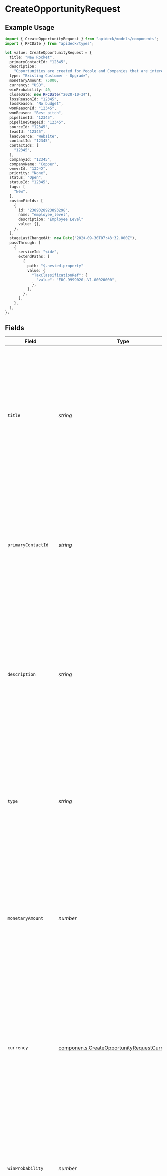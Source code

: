 # CreateOpportunityRequest

## Example Usage

```typescript
import { CreateOpportunityRequest } from "apideck/models/components";
import { RFCDate } from "apideck/types";

let value: CreateOpportunityRequest = {
  title: "New Rocket",
  primaryContactId: "12345",
  description:
    "Opportunities are created for People and Companies that are interested in buying your products or services. Create Opportunities for People and Companies to move them through one of your Pipelines.",
  type: "Existing Customer - Upgrade",
  monetaryAmount: 75000,
  currency: "USD",
  winProbability: 40,
  closeDate: new RFCDate("2020-10-30"),
  lossReasonId: "12345",
  lossReason: "No budget",
  wonReasonId: "12345",
  wonReason: "Best pitch",
  pipelineId: "12345",
  pipelineStageId: "12345",
  sourceId: "12345",
  leadId: "12345",
  leadSource: "Website",
  contactId: "12345",
  contactIds: [
    "12345",
  ],
  companyId: "12345",
  companyName: "Copper",
  ownerId: "12345",
  priority: "None",
  status: "Open",
  statusId: "12345",
  tags: [
    "New",
  ],
  customFields: [
    {
      id: "2389328923893298",
      name: "employee_level",
      description: "Employee Level",
      value: {},
    },
  ],
  stageLastChangedAt: new Date("2020-09-30T07:43:32.000Z"),
  passThrough: [
    {
      serviceId: "<id>",
      extendPaths: [
        {
          path: "$.nested.property",
          value: {
            "TaxClassificationRef": {
              "value": "EUC-99990201-V1-00020000",
            },
          },
        },
      ],
    },
  ],
};
```

## Fields

| Field                                                                                                                                                                                                                                                                                                                                                                | Type                                                                                                                                                                                                                                                                                                                                                                 | Required                                                                                                                                                                                                                                                                                                                                                             | Description                                                                                                                                                                                                                                                                                                                                                          | Example                                                                                                                                                                                                                                                                                                                                                              |
| -------------------------------------------------------------------------------------------------------------------------------------------------------------------------------------------------------------------------------------------------------------------------------------------------------------------------------------------------------------------- | -------------------------------------------------------------------------------------------------------------------------------------------------------------------------------------------------------------------------------------------------------------------------------------------------------------------------------------------------------------------- | -------------------------------------------------------------------------------------------------------------------------------------------------------------------------------------------------------------------------------------------------------------------------------------------------------------------------------------------------------------------- | -------------------------------------------------------------------------------------------------------------------------------------------------------------------------------------------------------------------------------------------------------------------------------------------------------------------------------------------------------------------- | -------------------------------------------------------------------------------------------------------------------------------------------------------------------------------------------------------------------------------------------------------------------------------------------------------------------------------------------------------------------- |
| `title`                                                                                                                                                                                                                                                                                                                                                              | *string*                                                                                                                                                                                                                                                                                                                                                             | :heavy_check_mark:                                                                                                                                                                                                                                                                                                                                                   | The title or name of the opportunity. This is a required field and should be a concise, descriptive name that clearly identifies the opportunity within the CRM system. It serves as the primary label for the opportunity, making it easily recognizable in lists and reports.                                                                                      | New Rocket                                                                                                                                                                                                                                                                                                                                                           |
| `primaryContactId`                                                                                                                                                                                                                                                                                                                                                   | *string*                                                                                                                                                                                                                                                                                                                                                             | :heavy_check_mark:                                                                                                                                                                                                                                                                                                                                                   | The unique identifier of the primary contact associated with the opportunity. This required field must be a valid string that corresponds to an existing contact in the CRM. It links the opportunity to a specific individual, facilitating communication and follow-up actions.                                                                                    | 12345                                                                                                                                                                                                                                                                                                                                                                |
| `description`                                                                                                                                                                                                                                                                                                                                                        | *string*                                                                                                                                                                                                                                                                                                                                                             | :heavy_minus_sign:                                                                                                                                                                                                                                                                                                                                                   | A description of the opportunity. This optional field allows you to provide additional context or details about the opportunity, such as its background, objectives, or any relevant notes. It helps in understanding the opportunity's scope and significance within the sales pipeline.                                                                            | Opportunities are created for People and Companies that are interested in buying your products or services. Create Opportunities for People and Companies to move them through one of your Pipelines.                                                                                                                                                                |
| `type`                                                                                                                                                                                                                                                                                                                                                               | *string*                                                                                                                                                                                                                                                                                                                                                             | :heavy_minus_sign:                                                                                                                                                                                                                                                                                                                                                   | The type of the opportunity. This optional field can be used to categorize the opportunity, such as 'New Business', 'Renewal', or 'Upsell'. It aids in organizing and filtering opportunities based on their nature or strategic importance.                                                                                                                         | Existing Customer - Upgrade                                                                                                                                                                                                                                                                                                                                          |
| `monetaryAmount`                                                                                                                                                                                                                                                                                                                                                     | *number*                                                                                                                                                                                                                                                                                                                                                             | :heavy_minus_sign:                                                                                                                                                                                                                                                                                                                                                   | The monetary value associated with the opportunity. This optional field should be a numeric value representing the potential revenue from the opportunity. It is crucial for forecasting and assessing the financial impact of the opportunity within the sales pipeline.                                                                                            | 75000                                                                                                                                                                                                                                                                                                                                                                |
| `currency`                                                                                                                                                                                                                                                                                                                                                           | [components.CreateOpportunityRequestCurrency](../../models/components/createopportunityrequestcurrency.md)                                                                                                                                                                                                                                                           | :heavy_minus_sign:                                                                                                                                                                                                                                                                                                                                                   | Specifies the currency type for the opportunity's financial transactions, following the ISO 4217 standard. This property is optional and should be provided if the opportunity involves monetary values, ensuring accurate financial tracking within the CRM.                                                                                                        | USD                                                                                                                                                                                                                                                                                                                                                                  |
| `winProbability`                                                                                                                                                                                                                                                                                                                                                     | *number*                                                                                                                                                                                                                                                                                                                                                             | :heavy_minus_sign:                                                                                                                                                                                                                                                                                                                                                   | Represents the likelihood of successfully closing the opportunity, expressed as a percentage from 0 to 100. This optional field helps in forecasting and prioritizing opportunities based on their potential success rate.                                                                                                                                           | 40                                                                                                                                                                                                                                                                                                                                                                   |
| `closeDate`                                                                                                                                                                                                                                                                                                                                                          | [RFCDate](../../types/rfcdate.md)                                                                                                                                                                                                                                                                                                                                    | :heavy_minus_sign:                                                                                                                                                                                                                                                                                                                                                   | Indicates the date when the opportunity was finalized, formatted as YYYY-MM-DD. If not provided, it implies the opportunity is still open. This optional field is crucial for tracking the sales cycle timeline.                                                                                                                                                     | 2020-10-30                                                                                                                                                                                                                                                                                                                                                           |
| `lossReasonId`                                                                                                                                                                                                                                                                                                                                                       | *string*                                                                                                                                                                                                                                                                                                                                                             | :heavy_minus_sign:                                                                                                                                                                                                                                                                                                                                                   | The unique identifier for the reason an opportunity was lost, used for categorizing and analyzing lost deals. This optional field aids in understanding patterns and improving future sales strategies.                                                                                                                                                              | 12345                                                                                                                                                                                                                                                                                                                                                                |
| `lossReason`                                                                                                                                                                                                                                                                                                                                                         | *string*                                                                                                                                                                                                                                                                                                                                                             | :heavy_minus_sign:                                                                                                                                                                                                                                                                                                                                                   | Describes the reason why the opportunity was not successful, providing context for the loss. This optional field is useful for qualitative analysis and refining sales approaches.                                                                                                                                                                                   | No budget                                                                                                                                                                                                                                                                                                                                                            |
| `wonReasonId`                                                                                                                                                                                                                                                                                                                                                        | *string*                                                                                                                                                                                                                                                                                                                                                             | :heavy_minus_sign:                                                                                                                                                                                                                                                                                                                                                   | The unique identifier for the reason an opportunity was marked as won. This ID should correspond to a predefined reason within the CRM system, allowing for consistent tracking and reporting of successful deals.                                                                                                                                                   | 12345                                                                                                                                                                                                                                                                                                                                                                |
| `wonReason`                                                                                                                                                                                                                                                                                                                                                          | *string*                                                                                                                                                                                                                                                                                                                                                             | :heavy_minus_sign:                                                                                                                                                                                                                                                                                                                                                   | A descriptive text explaining why the opportunity was won. This field allows sales teams to provide context and insights into successful deals, aiding in future strategy and analysis.                                                                                                                                                                              | Best pitch                                                                                                                                                                                                                                                                                                                                                           |
| `pipelineId`                                                                                                                                                                                                                                                                                                                                                         | *string*                                                                                                                                                                                                                                                                                                                                                             | :heavy_minus_sign:                                                                                                                                                                                                                                                                                                                                                   | The unique identifier for the sales pipeline associated with this opportunity. This ID helps categorize the opportunity within the correct pipeline, ensuring accurate tracking and management of sales processes.                                                                                                                                                   | 12345                                                                                                                                                                                                                                                                                                                                                                |
| `pipelineStageId`                                                                                                                                                                                                                                                                                                                                                    | *string*                                                                                                                                                                                                                                                                                                                                                             | :heavy_minus_sign:                                                                                                                                                                                                                                                                                                                                                   | The unique identifier for the specific stage within the sales pipeline where the opportunity currently resides. This helps in monitoring the progress of the opportunity and managing the sales funnel effectively.                                                                                                                                                  | 12345                                                                                                                                                                                                                                                                                                                                                                |
| `sourceId`                                                                                                                                                                                                                                                                                                                                                           | *string*                                                                                                                                                                                                                                                                                                                                                             | :heavy_minus_sign:                                                                                                                                                                                                                                                                                                                                                   | The unique identifier for the source from which the opportunity originated. This ID is crucial for understanding lead generation channels and optimizing marketing efforts.                                                                                                                                                                                          | 12345                                                                                                                                                                                                                                                                                                                                                                |
| `leadId`                                                                                                                                                                                                                                                                                                                                                             | *string*                                                                                                                                                                                                                                                                                                                                                             | :heavy_minus_sign:                                                                                                                                                                                                                                                                                                                                                   | The unique identifier for the lead associated with this opportunity. This ID links the opportunity to a specific lead, allowing for seamless tracking and management within the CRM. It should be a valid string that corresponds to an existing lead record in the system.                                                                                          | 12345                                                                                                                                                                                                                                                                                                                                                                |
| `leadSource`                                                                                                                                                                                                                                                                                                                                                         | *string*                                                                                                                                                                                                                                                                                                                                                             | :heavy_minus_sign:                                                                                                                                                                                                                                                                                                                                                   | Specifies the origin of the lead related to this opportunity, such as 'web', 'referral', or 'advertisement'. This information helps in analyzing the effectiveness of different lead generation channels. It should be a descriptive string that accurately reflects the lead's source.                                                                              | Website                                                                                                                                                                                                                                                                                                                                                              |
| `contactId`                                                                                                                                                                                                                                                                                                                                                          | *string*                                                                                                                                                                                                                                                                                                                                                             | :heavy_minus_sign:                                                                                                                                                                                                                                                                                                                                                   | The unique identifier for the primary contact associated with this opportunity. This ID is crucial for linking the opportunity to a specific contact, facilitating communication and relationship management. It must be a valid string that matches an existing contact record in the CRM.                                                                          | 12345                                                                                                                                                                                                                                                                                                                                                                |
| `contactIds`                                                                                                                                                                                                                                                                                                                                                         | *string*[]                                                                                                                                                                                                                                                                                                                                                           | :heavy_minus_sign:                                                                                                                                                                                                                                                                                                                                                   | An array containing the unique identifiers of all contacts linked to this opportunity. This allows for associating multiple contacts with a single opportunity, which is useful for opportunities involving several stakeholders. Each entry in the array should be a valid string corresponding to a contact ID.                                                    |                                                                                                                                                                                                                                                                                                                                                                      |
| `companyId`                                                                                                                                                                                                                                                                                                                                                          | *string*                                                                                                                                                                                                                                                                                                                                                             | :heavy_minus_sign:                                                                                                                                                                                                                                                                                                                                                   | The unique identifier for the company linked to this opportunity. This ID should be a valid string that corresponds to an existing company record in the CRM. It helps associate the opportunity with the correct company, facilitating accurate tracking and management within the sales pipeline.                                                                  | 12345                                                                                                                                                                                                                                                                                                                                                                |
| `companyName`                                                                                                                                                                                                                                                                                                                                                        | *string*                                                                                                                                                                                                                                                                                                                                                             | :heavy_minus_sign:                                                                                                                                                                                                                                                                                                                                                   | The name of the company associated with the opportunity. This should be a valid string representing the company's official name, used to easily identify the company within the CRM. Providing this helps in maintaining clarity and context for the opportunity's business association.                                                                             | Copper                                                                                                                                                                                                                                                                                                                                                               |
| `ownerId`                                                                                                                                                                                                                                                                                                                                                            | *string*                                                                                                                                                                                                                                                                                                                                                             | :heavy_minus_sign:                                                                                                                                                                                                                                                                                                                                                   | The unique identifier of the user responsible for managing the opportunity. This ID should match a valid user record in the CRM, ensuring that the opportunity is assigned to the correct owner for follow-up and management. It is crucial for accountability and tracking progress within the sales process.                                                       | 12345                                                                                                                                                                                                                                                                                                                                                                |
| `priority`                                                                                                                                                                                                                                                                                                                                                           | *string*                                                                                                                                                                                                                                                                                                                                                             | :heavy_minus_sign:                                                                                                                                                                                                                                                                                                                                                   | Indicates the priority level of the opportunity, such as 'High', 'Medium', or 'Low'. This string helps in categorizing and managing opportunities based on their urgency and importance, allowing sales teams to prioritize their efforts effectively.                                                                                                               | None                                                                                                                                                                                                                                                                                                                                                                 |
| `status`                                                                                                                                                                                                                                                                                                                                                             | *string*                                                                                                                                                                                                                                                                                                                                                             | :heavy_minus_sign:                                                                                                                                                                                                                                                                                                                                                   | Represents the current status of the opportunity, such as 'Open', 'Closed', or 'In Progress'. This string is essential for tracking the opportunity's lifecycle and progress within the CRM, enabling teams to manage and update the sales pipeline accurately.                                                                                                      | Open                                                                                                                                                                                                                                                                                                                                                                 |
| `statusId`                                                                                                                                                                                                                                                                                                                                                           | *string*                                                                                                                                                                                                                                                                                                                                                             | :heavy_minus_sign:                                                                                                                                                                                                                                                                                                                                                   | The unique identifier of the current status of the opportunity. This property allows you to specify the current stage of the opportunity within the sales pipeline, such as 'New', 'In Progress', or 'Closed'. It helps in tracking and managing the opportunity's lifecycle effectively. Ensure the status_id corresponds to a valid status within your CRM system. | 12345                                                                                                                                                                                                                                                                                                                                                                |
| `tags`                                                                                                                                                                                                                                                                                                                                                               | *string*[]                                                                                                                                                                                                                                                                                                                                                           | :heavy_minus_sign:                                                                                                                                                                                                                                                                                                                                                   | An array of tags associated with the opportunity. Tags are used to categorize and filter opportunities based on specific criteria or attributes, such as 'High Priority', 'Follow-up', or 'VIP Client'. Each tag should be a string that represents a meaningful label for the opportunity.                                                                          | [<br/>"New"<br/>]                                                                                                                                                                                                                                                                                                                                                    |
| `customFields`                                                                                                                                                                                                                                                                                                                                                       | [components.CreateOpportunityRequestCustomFields](../../models/components/createopportunityrequestcustomfields.md)[]                                                                                                                                                                                                                                                 | :heavy_minus_sign:                                                                                                                                                                                                                                                                                                                                                   | An array of custom fields that allow you to include additional, user-defined data specific to the opportunity. Custom fields enable you to tailor the opportunity record to meet specific business needs or capture unique information not covered by standard fields. Each entry in the array should include an 'id' and a corresponding value.                     |                                                                                                                                                                                                                                                                                                                                                                      |
| `stageLastChangedAt`                                                                                                                                                                                                                                                                                                                                                 | [Date](https://developer.mozilla.org/en-US/docs/Web/JavaScript/Reference/Global_Objects/Date)                                                                                                                                                                                                                                                                        | :heavy_minus_sign:                                                                                                                                                                                                                                                                                                                                                   | The timestamp indicating when the opportunity's stage was last updated. This should be in ISO 8601 format (e.g., '2023-01-01T12:00:00Z') and helps track the progression of the opportunity through different stages in the sales pipeline.                                                                                                                          | 2020-09-30T07:43:32.000Z                                                                                                                                                                                                                                                                                                                                             |
| `passThrough`                                                                                                                                                                                                                                                                                                                                                        | [components.CreateOpportunityRequestPassThrough](../../models/components/createopportunityrequestpassthrough.md)[]                                                                                                                                                                                                                                                   | :heavy_minus_sign:                                                                                                                                                                                                                                                                                                                                                   | An array that allows the inclusion of service-specific custom data or modifications when creating or updating an opportunity. This property is useful for passing additional parameters that are not covered by standard fields, enabling more flexible and tailored integrations.                                                                                   |                                                                                                                                                                                                                                                                                                                                                                      |